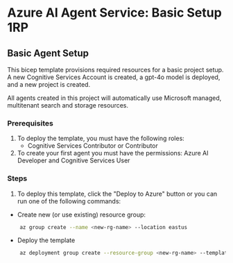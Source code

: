 # Azure AI Agent Service: Basic Setup 1RP

## Basic Agent Setup
   

This bicep template provisions required resources for a basic project setup. A new Cognitive Services Account is created, a gpt-4o model is deployed, and a new project is created.

All agents created in this project will automatically use Microsoft managed, multitenant search and storage resources.

### Prerequisites
1. To deploy the template, you must have the following roles:
    * Cognitive Services Contributor or Contributor 
1. To create your first agent you must have the permissions: Azure AI Developer and Cognitive Services User
 
### Steps

1. To deploy this template, click the "Deploy to Azure" button or you can run one of the following commands:


* Create new (or use existing) resource group:

```bash
    az group create --name <new-rg-name> --location eastus
```

* Deploy the template

```bash
    az deployment group create --resource-group <new-rg-name> --template-file basic-setup.bicep
```
